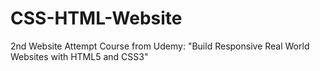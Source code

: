 # CSS-HTML-Website
2nd Website Attempt
Course from Udemy: "Build Responsive Real World Websites with HTML5 and CSS3"
